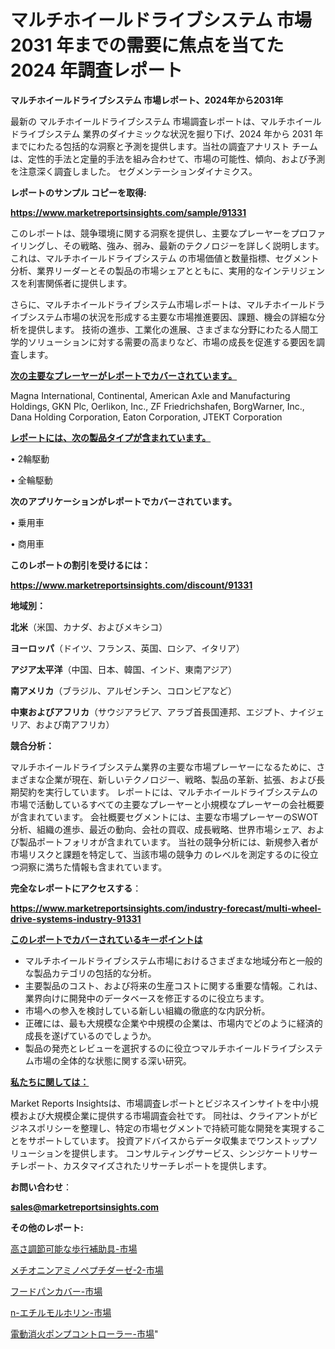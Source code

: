 # マルチホイールドライブシステム 市場 2031 年までの需要に焦点を当てた 2024 年調査レポート

<strong>マルチホイールドライブシステム 市場レポート、2024年から2031年</strong>

最新の マルチホイールドライブシステム 市場調査レポートは、マルチホイールドライブシステム 業界のダイナミックな状況を掘り下げ、2024 年から 2031 年までにわたる包括的な洞察と予測を提供します。当社の調査アナリスト チームは、定性的手法と定量的手法を組み合わせて、市場の可能性、傾向、および予測を注意深く調査しました。 セグメンテーションダイナミクス。



<strong>レポートのサンプル コピーを取得:</strong> <a href=https://www.marketreportsinsights.com/sample/91331>

<strong><u>https://www.marketreportsinsights.com/sample/91331</u></strong></a>

このレポートは、競争環境に関する洞察を提供し、主要なプレーヤーをプロファイリングし、その戦略、強み、弱み、最新のテクノロジーを詳しく説明します。 これは、マルチホイールドライブシステム の市場価値と数量指標、セグメント分析、業界リーダーとその製品の市場シェアとともに、実用的なインテリジェンスを利害関係者に提供します。

さらに、マルチホイールドライブシステム市場レポートは、マルチホイールドライブシステム市場の状況を形成する主要な市場推進要因、課題、機会の詳細な分析を提供します。 技術の進歩、工業化の進展、さまざまな分野にわたる人間工学的ソリューションに対する需要の高まりなど、市場の成長を促進する要因を調査します。



<strong><u>次の主要なプレーヤーがレポートでカバーされています。</u></strong>

Magna International, Continental, American Axle and Manufacturing Holdings, GKN Plc, Oerlikon, Inc., ZF Friedrichshafen, BorgWarner, Inc., Dana Holding Corporation, Eaton Corporation, JTEKT Corporation



<strong><u><b>レポートには、次の製品タイプが含まれています。</b></u></strong>

• 2輪駆動

• 全輪駆動



<strong><b>次のアプリケーションがレポートでカバーされています。</b></strong>

• 乗用車

• 商用車



<strong><b>このレポートの割引を受けるには：</b></strong><a href=https://www.marketreportsinsights.com/discount/91331>

<strong><u>https://www.marketreportsinsights.com/discount/91331</u></strong></a>



<strong>地域別：</strong>



<strong>北米</strong>（米国、カナダ、およびメキシコ）



<strong>ヨーロッパ</strong>（ドイツ、フランス、英国、ロシア、イタリア）



<strong>アジア太平洋</strong>（中国、日本、韓国、インド、東南アジア）



<strong>南アメリカ</strong>（ブラジル、アルゼンチン、コロンビアなど）



<strong>中東およびアフリカ</strong>（サウジアラビア、アラブ首長国連邦、エジプト、ナイジェリア、および南アフリカ）



<strong>競合分析：</strong>

マルチホイールドライブシステム業界の主要な市場プレーヤーになるために、さまざまな企業が現在、新しいテクノロジー、戦略、製品の革新、拡張、および長期契約を実行しています。 レポートには、マルチホイールドライブシステムの市場で活動しているすべての主要なプレーヤーと小規模なプレーヤーの会社概要が含まれています。 会社概要セグメントには、主要な市場プレーヤーのSWOT分析、組織の進歩、最近の動向、会社の買収、成長戦略、世界市場シェア、および製品ポートフォリオが含まれています。 当社の競争分析には、新規参入者が市場リスクと課題を特定して、当該市場の競争力 のレベルを測定するのに役立つ洞察に満ちた情報も含まれています。



<strong>完全なレポートにアクセスする</strong>：

<a href=https://www.marketreportsinsights.com/industry-forecast/multi-wheel-drive-systems-industry-91331>

<strong><u>https://www.marketreportsinsights.com/industry-forecast/multi-wheel-drive-systems-industry-91331</u></strong></a>



<strong><u><b>このレポートでカバーされているキーポイントは</b></u></strong>
<ul>
  <li>マルチホイールドライブシステム市場におけるさまざまな地域分布と一般的な製品カテゴリの包括的な分析。</li>
  <li>主要製品のコスト、および将来の生産コストに関する重要な情報。これは、業界向けに開発中のデータベースを修正するのに役立ちます。</li>
  <li>市場への参入を検討している新しい組織の徹底的な内訳分析。</li>
  <li>正確には、最も大規模な企業や中規模の企業は、市場内でどのように経済的成長を遂げているのでしょうか。</li>
  <li>製品の発売とレビューを選択するのに役立つマルチホイールドライブシステム市場の全体的な状態に関する深い研究。</li>
</ul>


<strong><u><b>私たちに関しては：</b></u></strong>

Market Reports Insightsは、市場調査レポートとビジネスインサイトを中小規模および大規模企業に提供する市場調査会社です。 同社は、クライアントがビジネスポリシーを整理し、特定の市場セグメントで持続可能な開発を実現することをサポートしています。 投資アドバイスからデータ収集までワンストップソリューションを提供します。 コンサルティングサービス、シンジケートリサーチレポート、カスタマイズされたリサーチレポートを提供します。



<strong><b>お問い合わせ</b></strong>：

<a href=mailto:sales@marketreportsinsights.com>

<strong><u>sales@marketreportsinsights.com</u></strong></a>



<strong>その他のレポート:</strong>

<a href=https://www.linkedin.com/pulse/高さ調節可能な歩行補助具-市場-2023-swot-分析と成長率-2030-c9ckf/>高さ調節可能な歩行補助具-市場</a>

<a href=https://www.linkedin.com/pulse/メチオニンアミノペプチダーゼ-2-市場-2023-競争分析と事業成長-2030-pr-news-hub-zyt3f/>メチオニンアミノペプチダーゼ-2-市場</a>

<a href=https://www.linkedin.com/pulse/フードパンカバー-市場-2023-競争分析と事業成長-2030-analytics-achievers-24-analysis-tu77f/>フードパンカバー-市場</a>

<a href=https://www.linkedin.com/pulse/n-エチルモルホリン-市場-2023-swot-分析と最新イノベーション-ndgff/>n-エチルモルホリン-市場</a>

<a href=https://www.linkedin.com/pulse/電動消火ポンプコントローラー-市場-2023-年のダイナミクスとビジネストレンド-o9ovf/>電動消火ポンプコントローラー-市場</a>"

